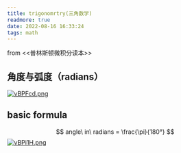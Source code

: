 ```yaml
---
title: trigonomrtry(三角数学)
readmore: true
date: 2022-08-16 16:33:24
tags: math
---
```

from <<普林斯顿微积分读本>>
## 角度与弧度（radians）
[![vBPFcd.png](https://s1.ax1x.com/2022/08/17/vBPFcd.png)](https://imgtu.com/i/vBPFcd)

## basic formula 

$$
angle\ in\ radians  = \frac{\pi}{180°}
$$
[![vBPi1H.png](https://s1.ax1x.com/2022/08/17/vBPi1H.png)](https://imgtu.com/i/vBPi1H)